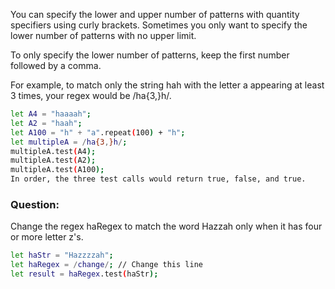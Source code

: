 You can specify the lower and upper number of patterns with quantity specifiers using curly brackets. Sometimes you only want to specify the lower number of patterns with no upper limit.

To only specify the lower number of patterns, keep the first number followed by a comma.

For example, to match only the string hah with the letter a appearing at least 3 times, your regex would be /ha{3,}h/.

```bash
let A4 = "haaaah";
let A2 = "haah";
let A100 = "h" + "a".repeat(100) + "h";
let multipleA = /ha{3,}h/;
multipleA.test(A4);
multipleA.test(A2);
multipleA.test(A100);
In order, the three test calls would return true, false, and true.
```
### Question:
Change the regex haRegex to match the word Hazzah only when it has four or more letter z's.
```bash
let haStr = "Hazzzzah";
let haRegex = /change/; // Change this line
let result = haRegex.test(haStr);
```